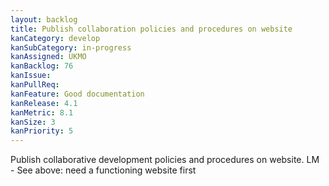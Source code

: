 ```yaml
---
layout: backlog
title: Publish collaboration policies and procedures on website
kanCategory: develop
kanSubCategory: in-progress
kanAssigned: UKMO
kanBacklog: 76
kanIssue:
kanPullReq:
kanFeature: Good documentation
kanRelease: 4.1
kanMetric: 8.1
kanSize: 3
kanPriority: 5
---
```

Publish collaborative development policies and procedures on website. LM - See above: need a functioning website first
